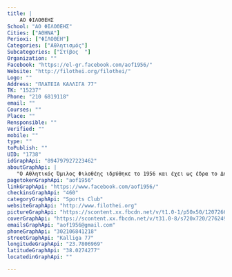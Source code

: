 ```yaml
---
title: |
    ΑΟ ΦΙΛΟΘΕΗΣ
School: "ΑΟ ΦΙΛΟΘΕΗΣ"
Cities: ["ΑΘΗΝΑ"]
Perioxi: ["ΦΙΛΟΘΕΗ"]
Categories: ["Αθλητισμός"]
Subcategories: ["Στίβος  "]
Organization: ""
Facebook: "https://el-gr.facebook.com/aof1956/"
Website: "http://filothei.org/filothei/"
Logo: ""
Address: "ΠΛΑΤΕΙΑ ΚΑΛΛΙΓΑ 77"
TK: "15237"
Phone: "210 6819118"
email: ""
Courses: ""
Place: ""
Rensponsible: ""
Verified: ""
mobile: ""
type: ""
toPublish: ""
UID: "1738"
idGraphApi: "894797927223462"
aboutGraphApi: | 
   "Ο Αθλητικός Όμιλος Φιλοθέης ιδρύθηκε το 1956 και έχει ως έδρα το Δημοτικό Γυμναστήριο Φιλοθέης &lt;&lt; Στέλιος Κυριακίδης &gt;&gt;,Καλλιγά 77,Φιλοθέη."
pagetokenGraphApi: "aof1956"
linkGraphApi: "https://www.facebook.com/aof1956/"
checkinsGraphApi: "460"
categoryGraphApi: "Sports Club"
websiteGraphApi: "http://www.filothei.org"
pictureGraphApi: "https://scontent.xx.fbcdn.net/v/t1.0-1/p50x50/12072661_894803477222907_2909881115855155985_n.jpg?oh=be54f933fc34fdc511eea3e7b6ce93d9&amp;oe=5B0A555E"
coverGraphApi: "https://scontent.xx.fbcdn.net/v/t31.0-8/s720x720/27624926_1532796596756922_7067723804045017354_o.jpg?oh=5ccb90e5f101f1c2c5c11b6b35c942bb&amp;oe=5B451A1E"
emailsGraphApi: "aof1956@gmail.com"
phoneGraphApi: "302106841218"
streetGraphApi: "Kalliga 77"
longitudeGraphApi: "23.7806969"
latitudeGraphApi: "38.0274277"
locatedinGraphApi: ""

---
```




